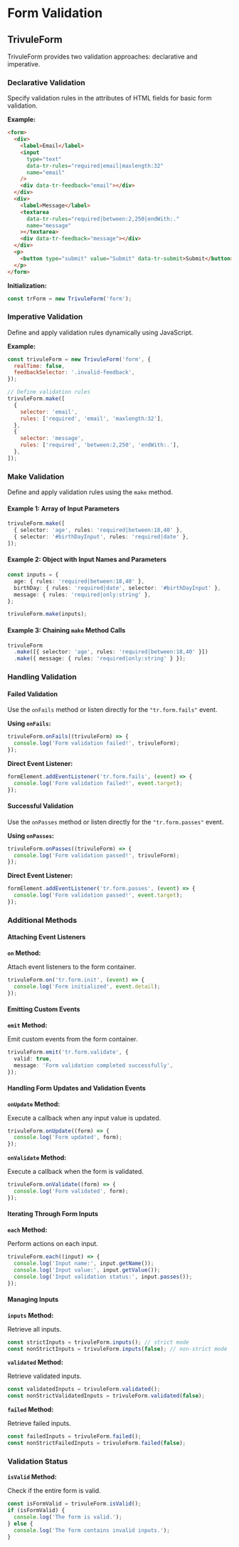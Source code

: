 # Form Validation

## TrivuleForm

TrivuleForm provides two validation approaches: declarative and imperative.

### Declarative Validation

Specify validation rules in the attributes of HTML fields for basic form validation.

**Example:**

```html
<form>
  <div>
    <label>Email</label>
    <input
      type="text"
      data-tr-rules="required|email|maxlength:32"
      name="email"
    />
    <div data-tr-feedback="email"></div>
  </div>
  <div>
    <label>Message</label>
    <textarea
      data-tr-rules="required|between:2,250|endWith:."
      name="message"
    ></textarea>
    <div data-tr-feedback="message"></div>
  </div>
  <p>
    <button type="submit" value="Submit" data-tr-submit>Submit</button>
  </p>
</form>
```

**Initialization:**

```js
const trForm = new TrivuleForm('form');
```

### Imperative Validation

Define and apply validation rules dynamically using JavaScript.

**Example:**

```js
const trivuleForm = new TrivuleForm('form', {
  realTime: false,
  feedbackSelector: '.invalid-feedback',
});

// Define validation rules
trivuleForm.make([
  {
    selector: 'email',
    rules: ['required', 'email', 'maxlength:32'],
  },
  {
    selector: 'message',
    rules: ['required', 'between:2,250', 'endWith:.'],
  },
]);
```

### Make Validation

Define and apply validation rules using the `make` method.

#### Example 1: Array of Input Parameters

```typescript
trivuleForm.make([
  { selector: 'age', rules: 'required|between:18,40' },
  { selector: '#birthDayInput', rules: 'required|date' },
]);
```

#### Example 2: Object with Input Names and Parameters

```typescript
const inputs = {
  age: { rules: 'required|between:18,40' },
  birthDay: { rules: 'required|date', selector: '#birthDayInput' },
  message: { rules: 'required|only:string' },
};

trivuleForm.make(inputs);
```

#### Example 3: Chaining `make` Method Calls

```typescript
trivuleForm
  .make([{ selector: 'age', rules: 'required|between:18,40' }])
  .make({ message: { rules: 'required|only:string' } });
```

### Handling Validation

#### Failed Validation

Use the `onFails` method or listen directly for the `"tr.form.fails"` event.

**Using `onFails`:**

```typescript
trivuleForm.onFails((trivuleForm) => {
  console.log('Form validation failed!', trivuleForm);
});
```

**Direct Event Listener:**

```typescript
formElement.addEventListener('tr.form.fails', (event) => {
  console.log('Form validation failed!', event.target);
});
```

#### Successful Validation

Use the `onPasses` method or listen directly for the `"tr.form.passes"` event.

**Using `onPasses`:**

```typescript
trivuleForm.onPasses((trivuleForm) => {
  console.log('Form validation passed!', trivuleForm);
});
```

**Direct Event Listener:**

```typescript
formElement.addEventListener('tr.form.passes', (event) => {
  console.log('Form validation passed!', event.target);
});
```

### Additional Methods

#### Attaching Event Listeners

**`on` Method:**

Attach event listeners to the form container.

```typescript
trivuleForm.on('tr.form.init', (event) => {
  console.log('Form initialized', event.detail);
});
```

#### Emitting Custom Events

**`emit` Method:**

Emit custom events from the form container.

```typescript
trivuleForm.emit('tr.form.validate', {
  valid: true,
  message: 'Form validation completed successfully',
});
```

#### Handling Form Updates and Validation Events

**`onUpdate` Method:**

Execute a callback when any input value is updated.

```typescript
trivuleForm.onUpdate((form) => {
  console.log('Form updated', form);
});
```

**`onValidate` Method:**

Execute a callback when the form is validated.

```typescript
trivuleForm.onValidate((form) => {
  console.log('Form validated', form);
});
```

#### Iterating Through Form Inputs

**`each` Method:**

Perform actions on each input.

```typescript
trivuleForm.each((input) => {
  console.log('Input name:', input.getName());
  console.log('Input value:', input.getValue());
  console.log('Input validation status:', input.passes());
});
```

#### Managing Inputs

**`inputs` Method:**

Retrieve all inputs.

```typescript
const strictInputs = trivuleForm.inputs(); // strict mode
const nonStrictInputs = trivuleForm.inputs(false); // non-strict mode
```

**`validated` Method:**

Retrieve validated inputs.

```typescript
const validatedInputs = trivuleForm.validated();
const nonStrictValidatedInputs = trivuleForm.validated(false);
```

**`failed` Method:**

Retrieve failed inputs.

```typescript
const failedInputs = trivuleForm.failed();
const nonStrictFailedInputs = trivuleForm.failed(false);
```

### Validation Status

**`isValid` Method:**

Check if the entire form is valid.

```typescript
const isFormValid = trivuleForm.isValid();
if (isFormValid) {
  console.log('The form is valid.');
} else {
  console.log('The form contains invalid inputs.');
}
```
